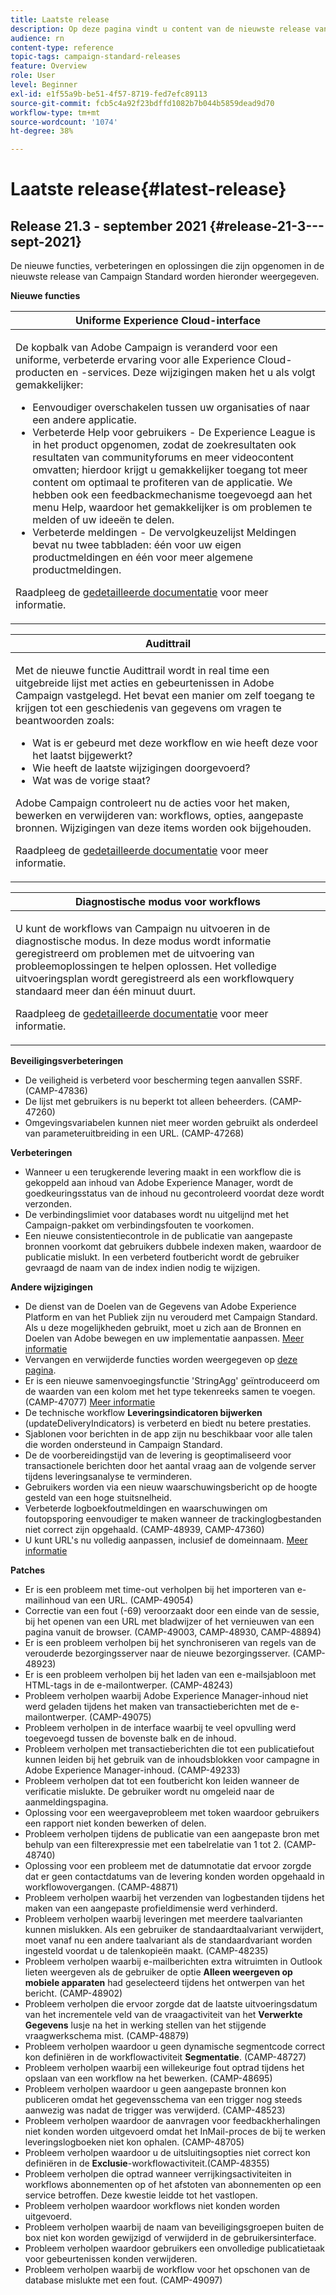 ```yaml
---
title: Laatste release
description: Op deze pagina vindt u content van de nieuwste release van Campaign Standard
audience: rn
content-type: reference
topic-tags: campaign-standard-releases
feature: Overview
role: User
level: Beginner
exl-id: e1f55a9b-be51-4f57-8719-fed7efc89113
source-git-commit: fcb5c4a92f23bdffd1082b7b044b5859dead9d70
workflow-type: tm+mt
source-wordcount: '1074'
ht-degree: 38%

---
```



# Laatste release{#latest-release}

## Release 21.3 - september 2021 {#release-21-3---sept-2021}

De nieuwe functies, verbeteringen en oplossingen die zijn opgenomen in de nieuwste release van Campaign Standard worden hieronder weergegeven.

**Nieuwe functies**


<table> 
<thead> 
<tr> 
<th> <strong>Uniforme Experience Cloud-interface</strong><br /> </th> 
</tr> 
</thead> 
<tbody> 
<tr> 
<td>
<p>De kopbalk van Adobe Campaign is veranderd voor een uniforme, verbeterde ervaring voor alle Experience Cloud-producten en -services. Deze wijzigingen maken het u als volgt gemakkelijker:</p>
<ul>
<li>Eenvoudiger overschakelen tussen uw organisaties of naar een andere applicatie.</li>
<li>Verbeterde Help voor gebruikers - De Experience League is in het product opgenomen, zodat de zoekresultaten ook resultaten van communityforums en meer videocontent omvatten; hierdoor krijgt u gemakkelijker toegang tot meer content om optimaal te profiteren van de applicatie. We hebben ook een feedbackmechanisme toegevoegd aan het menu Help, waardoor het gemakkelijker is om problemen te melden of uw ideeën te delen.</li>
<li>Verbeterde meldingen - De vervolgkeuzelijst Meldingen bevat nu twee tabbladen: één voor uw eigen productmeldingen en één voor meer algemene productmeldingen.</li>
</ul>
<p>Raadpleeg de <a href="../../start/using/interface-description.md#top-bar">gedetailleerde documentatie</a> voor meer informatie.
</p>
</td> 
</tr> 
</tbody> 
</table>

<table> 
<thead> 
<tr> 
<th> <strong>Audittrail</strong><br /> </th> 
</tr> 
</thead> 
<tbody> 
<tr> 
<td>
<p>Met de nieuwe functie Audittrail wordt in real time een uitgebreide lijst met acties en gebeurtenissen in Adobe Campaign vastgelegd. Het bevat een manier om zelf toegang te krijgen tot een geschiedenis van gegevens om vragen te beantwoorden zoals:</p>
<ul>
<li>Wat is er gebeurd met deze workflow en wie heeft deze voor het laatst bijgewerkt?</li>
<li>Wie heeft de laatste wijzigingen doorgevoerd?</li>
<li>Wat was de vorige staat?</li>
</ul>
<p>Adobe Campaign controleert nu de acties voor het maken, bewerken en verwijderen van: workflows, opties, aangepaste bronnen. Wijzigingen van deze items worden ook bijgehouden.</p>
<p>Raadpleeg de <a href="../../administration/using/audit.md">gedetailleerde documentatie</a> voor meer informatie.</p>
</td> 
</tr> 
</tbody> 
</table>


<table> 
<thead> 
<tr> 
<th> <strong>Diagnostische modus voor workflows</strong><br /> </th> 
</tr> 
</thead> 
<tbody> 
<tr> 
<td>
<p>U kunt de workflows van Campaign nu uitvoeren in de diagnostische modus. In deze modus wordt informatie geregistreerd om problemen met de uitvoering van probleemoplossingen te helpen oplossen. Het volledige uitvoeringsplan wordt geregistreerd als een workflowquery standaard meer dan één minuut duurt.</p>
<p>Raadpleeg de <a href="../../automating/using/managing-execution-options.md">gedetailleerde documentatie</a> voor meer informatie.</p>
</td> 
</tr> 
</tbody> 
</table>

**Beveiligingsverbeteringen**

* De veiligheid is verbeterd voor bescherming tegen aanvallen SSRF. (CAMP-47836)
* De lijst met gebruikers is nu beperkt tot alleen beheerders. (CAMP-47260)
* Omgevingsvariabelen kunnen niet meer worden gebruikt als onderdeel van parameteruitbreiding in een URL. (CAMP-47268)

**Verbeteringen**

* Wanneer u een terugkerende levering maakt in een workflow die is gekoppeld aan inhoud van Adobe Experience Manager, wordt de goedkeuringsstatus van de inhoud nu gecontroleerd voordat deze wordt verzonden.
* De verbindingslimiet voor databases wordt nu uitgelijnd met het Campaign-pakket om verbindingsfouten te voorkomen.
* Een nieuwe consistentiecontrole in de publicatie van aangepaste bronnen voorkomt dat gebruikers dubbele indexen maken, waardoor de publicatie mislukt. In een verbeterd foutbericht wordt de gebruiker gevraagd de naam van de index indien nodig te wijzigen.

**Andere wijzigingen**

* De dienst van de Doelen van de Gegevens van Adobe Experience Platform en van het Publiek zijn nu verouderd met Campaign Standard. Als u deze mogelijkheden gebruikt, moet u zich aan de Bronnen en Doelen van Adobe bewegen en uw implementatie aanpassen. [Meer informatie](../../integrating/using/get-started-sources-destinations.md)
* Vervangen en verwijderde functies worden weergegeven op [deze pagina](deprecated-features.md).
* Er is een nieuwe samenvoegingsfunctie &#39;StringAgg&#39; geïntroduceerd om de waarden van een kolom met het type tekenreeks samen te voegen. (CAMP-47077) [Meer informatie](../../automating/using/list-of-functions.md#aggregates)
* De technische workflow **Leveringsindicatoren bijwerken** (updateDeliveryIndicators) is verbeterd en biedt nu betere prestaties.
* Sjablonen voor berichten in de app zijn nu beschikbaar voor alle talen die worden ondersteund in Campaign Standard.
* De de voorbereidingstijd van de levering is geoptimaliseerd voor transactionele berichten door het aantal vraag aan de volgende server tijdens leveringsanalyse te verminderen.
* Gebruikers worden via een nieuw waarschuwingsbericht op de hoogte gesteld van een hoge stuitsnelheid.
* Verbeterde logboekfoutmeldingen en waarschuwingen om foutopsporing eenvoudiger te maken wanneer de trackinglogbestanden niet correct zijn opgehaald. (CAMP-48939, CAMP-47360)
* U kunt URL&#39;s nu volledig aanpassen, inclusief de domeinnaam. [Meer informatie](../../designing/using/personalization.md#personalizing-urls)

**Patches**

* Er is een probleem met time-out verholpen bij het importeren van e-mailinhoud van een URL. (CAMP-49054)
* Correctie van een fout (-69) veroorzaakt door een einde van de sessie, bij het openen van een URL met bladwijzer of het vernieuwen van een pagina vanuit de browser. (CAMP-49003, CAMP-48930, CAMP-48894)
* Er is een probleem verholpen bij het synchroniseren van regels van de verouderde bezorgingsserver naar de nieuwe bezorgingsserver. (CAMP-48923)
* Er is een probleem verholpen bij het laden van een e-mailsjabloon met HTML-tags in de e-mailontwerper. (CAMP-48243)
* Probleem verholpen waarbij Adobe Experience Manager-inhoud niet werd geladen tijdens het maken van transactieberichten met de e-mailontwerper. (CAMP-49075)
* Probleem verholpen in de interface waarbij te veel opvulling werd toegevoegd tussen de bovenste balk en de inhoud.
* Probleem verholpen met transactieberichten die tot een publicatiefout kunnen leiden bij het gebruik van de inhoudsblokken voor campagne in Adobe Experience Manager-inhoud. (CAMP-49233)
* Probleem verholpen dat tot een foutbericht kon leiden wanneer de verificatie mislukte. De gebruiker wordt nu omgeleid naar de aanmeldingspagina.
* Oplossing voor een weergaveprobleem met token waardoor gebruikers een rapport niet konden bewerken of delen.
* Probleem verholpen tijdens de publicatie van een aangepaste bron met behulp van een filterexpressie met een tabelrelatie van 1 tot 2. (CAMP-48740)
* Oplossing voor een probleem met de datumnotatie dat ervoor zorgde dat er geen contactdatums van de levering konden worden opgehaald in workflowovergangen. (CAMP-48871)
* Probleem verholpen waarbij het verzenden van logbestanden tijdens het maken van een aangepaste profieldimensie werd verhinderd.
* Probleem verholpen waarbij leveringen met meerdere taalvarianten kunnen mislukken. Als een gebruiker de standaardtaalvariant verwijdert, moet vanaf nu een andere taalvariant als de standaardvariant worden ingesteld voordat u de talenkopieën maakt. (CAMP-48235)
* Probleem verholpen waarbij e-mailberichten extra witruimten in Outlook lieten weergeven als de gebruiker de optie **Alleen weergeven op mobiele apparaten** had geselecteerd tijdens het ontwerpen van het bericht. (CAMP-48902)
* Probleem verholpen die ervoor zorgde dat de laatste uitvoeringsdatum van het incrementele veld van de vraagactiviteit van het **Verwerkte Gegevens** lusje na het in werking stellen van het stijgende vraagwerkschema mist. (CAMP-48879)
* Probleem verholpen waardoor u geen dynamische segmentcode correct kon definiëren in de workflowactiviteit **Segmentatie**. (CAMP-48727)
* Probleem verholpen waarbij een willekeurige fout optrad tijdens het opslaan van een workflow na het bewerken. (CAMP-48695)
* Probleem verholpen waardoor u geen aangepaste bronnen kon publiceren omdat het gegevensschema van een trigger nog steeds aanwezig was nadat de trigger was verwijderd. (CAMP-48523)
* Probleem verholpen waardoor de aanvragen voor feedbackherhalingen niet konden worden uitgevoerd omdat het InMail-proces de bij te werken leveringslogboeken niet kon ophalen. (CAMP-48705)
* Probleem verholpen waardoor u de uitsluitingsopties niet correct kon definiëren in de **Exclusie**-workflowactiviteit.(CAMP-48355)
* Probleem verholpen die optrad wanneer verrijkingsactiviteiten in workflows abonnementen op of het afstoten van abonnementen op een service betroffen. Deze kwestie leidde tot het vastlopen.
* Probleem verholpen waardoor workflows niet konden worden uitgevoerd.
* Probleem verholpen waarbij de naam van beveiligingsgroepen buiten de box niet kon worden gewijzigd of verwijderd in de gebruikersinterface.
* Probleem verholpen waardoor gebruikers een onvolledige publicatietaak voor gebeurtenissen konden verwijderen.
* Probleem verholpen waarbij de workflow voor het opschonen van de database mislukte met een fout. (CAMP-49097)
